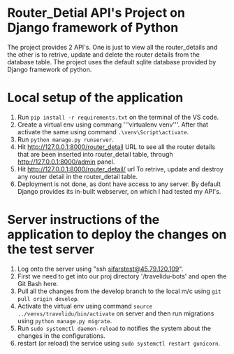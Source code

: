 # **Router_Detial API's Project on Django framework of Python**
The project provides 2 API's. One is just to view all the router_details and the other is to retrive, update and delete the router details from the database table. The project uses the default sqlite database provided by Django framework of python.

# Local setup of the application
1. Run ```pip install -r requirements.txt``` on the terminal of the VS code.
2. Create a virtual env using commang '''virtualenv venv'''. After that activate the same using command ```.\venv\Script\activate```.
3. Run ```python manage.py runserver```.
4. Hit http://127.0.0.1:8000/router_detail URL to see all the router details that are been inserted into router_detail table, through http://127.0.0.1:8000/admin panel.
5. Hit http://127.0.0.1:8000/router_detail/ url To retrive, update and destroy any router detail in the router_detail table.
6. Deployment is not done, as dont have access to any server. By default Django provides its in-built webserver, on which I had tested my API's.

# Server instructions of the application to deploy the changes on the test server
1. Log onto the server using "ssh sifarstest@45.79.120.109".
1. First we need to get into our proj directory '/travelidu-bots' and open the Git Bash here.
2. Pull all the changes from the develop branch to the local m/c using ```git pull origin develop```.
3. Activate the virtual env using command ```source ../venvs/travelidu/bin/activate``` on server and then run migrations using ```python manage.py migrate```.
4. Run ```sudo systemctl daemon-reload``` to notifies the system about the changes in the configurations.
5. restart (or reload) the service using ```sudo systemctl restart gunicorn```.
